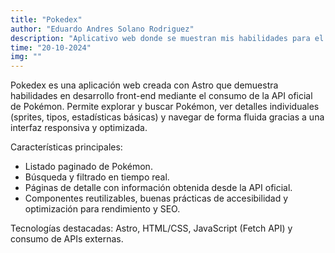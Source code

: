 ```yaml
---
title: "Pokedex"
author: "Eduardo Andres Solano Rodriguez"
description: "Aplicativo web donde se muestran mis habilidades para el desarrollo web front end utilizando astro y consumiendo la API oficial de pokemon"
time: "20-10-2024"
img: ""
---
```


Pokedex es una aplicación web creada con Astro que demuestra habilidades en desarrollo front-end mediante el consumo de la API oficial de Pokémon. Permite explorar y buscar Pokémon, ver detalles individuales (sprites, tipos, estadísticas básicas) y navegar de forma fluida gracias a una interfaz responsiva y optimizada.

Características principales:
- Listado paginado de Pokémon.
- Búsqueda y filtrado en tiempo real.
- Páginas de detalle con información obtenida desde la API oficial.
- Componentes reutilizables, buenas prácticas de accesibilidad y optimización para rendimiento y SEO.

Tecnologías destacadas: Astro, HTML/CSS, JavaScript (Fetch API) y consumo de APIs externas.